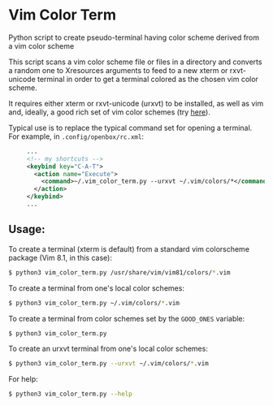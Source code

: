 # Vim Color Term
Python script to create pseudo-terminal having color scheme derived from a vim color scheme

This script scans a vim color scheme file or files in a directory and converts a random one to Xresources
arguments to feed to a new xterm or rxvt-unicode terminal in order to get a terminal colored
as the chosen vim color scheme.

It requires either xterm or rxvt-unicode (urxvt) to be installed, as well as vim and,
ideally, a good rich set of vim color schemes (try [here](https://github.com/flazz/vim-colorschemes)).

Typical use is to replace the typical command set for opening a terminal.
For example, in `.config/openbox/rc.xml`:
```xml
     ...
     <!-- my shortcuts -->
     <keybind key="C-A-T">
       <action name="Execute">
         <command>~/.vim_color_term.py --urxvt ~/.vim/colors/*</command>
       </action>
     </keybind>
     ...
```

## Usage:

To create a terminal (xterm is default) from a standard vim colorscheme package (Vim 8.1, in this case):
```bash
$ python3 vim_color_term.py /usr/share/vim/vim81/colors/*.vim
```
To create a terminal from one's local color schemes:
```bash
$ python3 vim_color_term.py ~/.vim/colors/*.vim
```
To create a terminal from color schemes set by the `GOOD_ONES` variable:
```bash
$ python3 vim_color_term.py
```
To create an urxvt terminal from one's local color schemes:
```bash
$ python3 vim_color_term.py --urxvt ~/.vim/colors/*.vim
```
For help:
```bash
$ python3 vim_color_term.py --help
```

